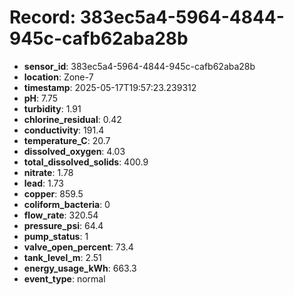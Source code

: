 # Record: 383ec5a4-5964-4844-945c-cafb62aba28b

- **sensor_id**: 383ec5a4-5964-4844-945c-cafb62aba28b
- **location**: Zone-7
- **timestamp**: 2025-05-17T19:57:23.239312
- **pH**: 7.75
- **turbidity**: 1.91
- **chlorine_residual**: 0.42
- **conductivity**: 191.4
- **temperature_C**: 20.7
- **dissolved_oxygen**: 4.03
- **total_dissolved_solids**: 400.9
- **nitrate**: 1.78
- **lead**: 1.73
- **copper**: 859.5
- **coliform_bacteria**: 0
- **flow_rate**: 320.54
- **pressure_psi**: 64.4
- **pump_status**: 1
- **valve_open_percent**: 73.4
- **tank_level_m**: 2.51
- **energy_usage_kWh**: 663.3
- **event_type**: normal